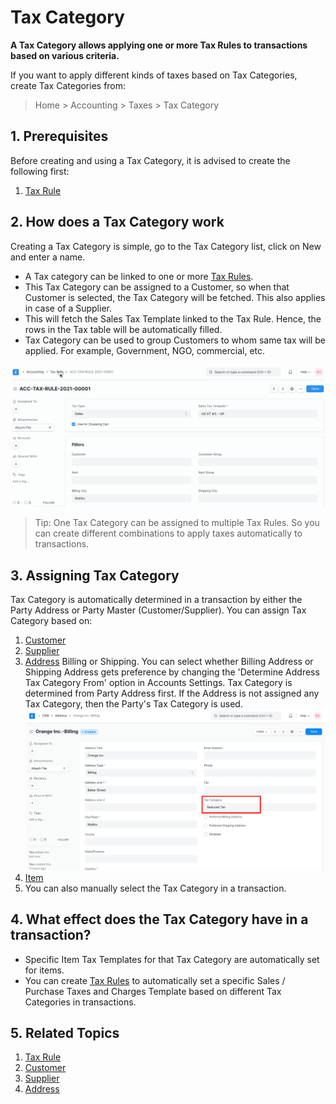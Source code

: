 
# Tax Category


**A Tax Category allows applying one or more Tax Rules to transactions based on various criteria.**


If you want to apply different kinds of taxes based on Tax Categories, create Tax Categories from:



> 
> Home > Accounting > Taxes > Tax Category
> 
> 
> 


## 1. Prerequisites


Before creating and using a Tax Category, it is advised to create the following first:


1. [Tax Rule](/docs/v13/user/manual/en/accounts/tax-rule)


## 2. How does a Tax Category work


Creating a Tax Category is simple, go to the Tax Category list, click on New and enter a name.


* A Tax category can be linked to one or more [Tax Rules](/docs/v13/user/manual/en/accounts/tax-rule).
* This Tax Category can be assigned to a Customer, so when that Customer is selected, the Tax Category will be fetched. This also applies in case of a Supplier.
* This will fetch the Sales Tax Template linked to the Tax Rule. Hence, the rows in the Tax table will be automatically filled.
* Tax Category can be used to group Customers to whom same tax will be applied. For example, Government, NGO, commercial, etc.


![Tax Category in Sales Invoice](/files/tax-category-in-invoice.gif)



> 
> Tip: One Tax Category can be assigned to multiple Tax Rules. So you can create different combinations to apply taxes automatically to transactions.
> 
> 
> 


## 3. Assigning Tax Category


Tax Category is automatically determined in a transaction by either the Party Address or Party Master (Customer/Supplier). You can assign Tax Category based on:


1. [Customer](/docs/v13/user/manual/en/CRM/customer)
2. [Supplier](/docs/v13/user/manual/en/buying/supplier)
3. [Address](/docs/v13/user/manual/en/CRM/address) Billing or Shipping.
You can select whether Billing Address or Shipping Address gets preference by changing the 'Determine Address Tax Category From' option in Accounts Settings. Tax Category is determined from Party Address first. If the Address is not assigned any Tax Category, then the Party's Tax Category is used.
 ![Tax Cat Address](/files/tax-category-in-address.png)
4. [Item](/docs/v13/user/manual/en/stock/item#316-item-tax)
5. You can also manually select the Tax Category in a transaction.


## 4. What effect does the Tax Category have in a transaction?


* Specific Item Tax Templates for that Tax Category are automatically set for items.
* You can create [Tax Rules]({{docs_base_url}}/user/manual/en/accounts/tax-rule) to automatically set a specific Sales / Purchase Taxes and Charges Template based on different Tax Categories in transactions.


## 5. Related Topics


1. [Tax Rule](/docs/v13/user/manual/en/accounts/tax-rule)
2. [Customer](/docs/v13/user/manual/en/CRM/customer)
3. [Supplier](/docs/v13/user/manual/en/buying/supplier)
4. [Address](/docs/v13/user/manual/en/CRM/address)


